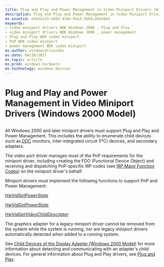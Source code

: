 ```yaml
---
title: Plug and Play and Power Management in Video Miniport Drivers (Windows 2000)
description: Plug and Play and Power Management in Video Miniport Drivers (Windows 2000 Model)
ms.assetid: e5b2ac53-e492-43de-91a3-5b02c26ee9a3
keywords:
- video miniport drivers WDK Windows 2000 , Plug and Play
- video miniport drivers WDK Windows 2000 , power management
- Plug and Play WDK video miniport
- PnP WDK video miniport
- power management WDK video miniport
ms.author: windowsdriverdev
ms.date: 04/20/2017
ms.topic: article
ms.prod: windows-hardware
ms.technology: windows-devices
---
```


# Plug and Play and Power Management in Video Miniport Drivers (Windows 2000 Model)


## <span id="ddk_plug_and_play_and_power_management_in_video_miniport_drivers_windo"></span><span id="DDK_PLUG_AND_PLAY_AND_POWER_MANAGEMENT_IN_VIDEO_MINIPORT_DRIVERS_WINDO"></span>


All Windows 2000 and later miniport drivers must support Plug and Play and Power Management. This includes the ability to enumerate child devices such as [*DDC*](https://msdn.microsoft.com/library/windows/hardware/ff556277#wdkgloss-ddc) monitors, inter-integrated circuit (I²C) devices, and secondary adapters.

The video port driver manages most of the PnP requirements for the miniport driver, including creating the FDO (Functional Device Object) and receiving and dispatching PnP-specific IRP codes (see [IRP Major Function Codes](https://msdn.microsoft.com/library/windows/hardware/ff550710)) on the miniport driver's behalf.

Miniport drivers must implement the following functions to support PnP and Power Management:

[*HwVidSetPowerState*](https://msdn.microsoft.com/library/windows/hardware/ff567365)

[*HwVidGetPowerState*](https://msdn.microsoft.com/library/windows/hardware/ff567336)

[*HwVidGetVideoChildDescriptor*](https://msdn.microsoft.com/library/windows/hardware/ff567341)

The graphics adapter for a legacy miniport driver cannot be removed from the system while the system is running, nor are legacy miniport drivers automatically detected when added to a running system.

See [Child Devices of the Display Adapter (Windows 2000 Model)](child-devices-of-the-display-adapter--windows-2000-model-.md) for more information about detecting and communicating with an adapter's child devices. For general information about Plug and Play drivers, see [Plug and Play](https://msdn.microsoft.com/library/windows/hardware/ff547125).

 

 





